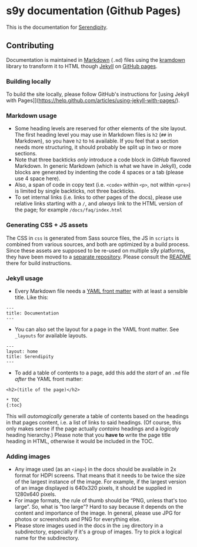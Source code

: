 # s9y documentation (Github Pages)

This is the documentation for [Serendipity](http://s9y.org).

## Contributing

Documentation is maintained in [Markdown](https://daringfireball.net/projects/markdown/) (`.md`) files using the [kramdown](http://kramdown.gettalong.org) library to transform it to HTML though [Jekyll](http://jekyllrb.com) on [GitHub pages](https://pages.github.com).

### Building locally

To build the site locally, please follow GitHub's instructions for [using Jekyll with Pages]](https://help.github.com/articles/using-jekyll-with-pages/).

### Markdown usage

* Some heading levels are reserved for other elements of the site layout. The first heading level you may use in Markdown files is `h2` (`##` in Markdown), so you have `h2` to `h6` available. If you feel that a section needs more structuring, it should probably be split up in two or more sections.
* Note that three backticks *only* introduce a code block in *GitHub* flavored Markdown. In generic Markdown (which is what we have in Jekyll), code blocks are generated by indenting the code 4 spaces or a tab (please use 4 space here).
* Also, a span of code in copy text (i.e. `<code>` within `<p>`, not within `<pre>`) is limited by single backticks, not three backticks.
* To set internal links (i.e. links to other pages of the docs), please use relative links starting with a `/`, and *always* link to the HTML version of the page; for example `/docs/faq/index.html`

### Generating CSS + JS assets

The CSS in `css` is generated from Sass source files, the JS in `scripts` is combined from various sources, and both are optimized by a build process. Since these assets are supposed to be re-used on multiple s9y platforms, they have been moved to a [separate repository](https://github.com/s9y/website_assets). Please consult the [README](https://github.com/s9y/website_assets#s9y-website-assets) there for build instructions.

### Jekyll usage

* Every Markdown file needs a [YAML front matter](http://jekyllrb.com/docs/frontmatter/) with at least a sensible title. Like this:

```
---
title: Documentation
---
```

* You can also set the layout for a page in the YAML front matter. See `_layouts` for available layouts.

```
---
layout: home
title: Serendipity
---
```

* To add a table of contents to a page, add this add the *start* of an `.md` file *after* the YAML front matter:

```
<h2>(title of the page)</h2>

* TOC
{:toc}
```

This will *automagically* generate a table of contents based on the headings in that pages content, i.e. a list of links to said headings. (Of course, this only makes sense if the page actually *contains* headings and a *logicaly* heading hierarchy.) Please note that you **have to** write the page title heading in HTML, otherwise it would be included in the TOC.

### Adding images

* Any image used (as an `<img>`) in the docs should be available in 2x format for HDPI screens. That means that it needs to be twice the size of the largest instance of the image. For example, if the largest version of an image displayed is 640x320 pixels, it should be supplied in 1280x640 pixels.
* For image formats, the rule of thumb should be “PNG, unless that's too large”. So, what is “too large”? Hard to say because it depends on the content and importance of the image. In general, please use JPG for photos or screenshots and PNG for everything else.
* Please store images used in the docs in the `img` directory in a subdirectory, especially if it's a group of images. Try to pick a logical name for the subdirectory.
